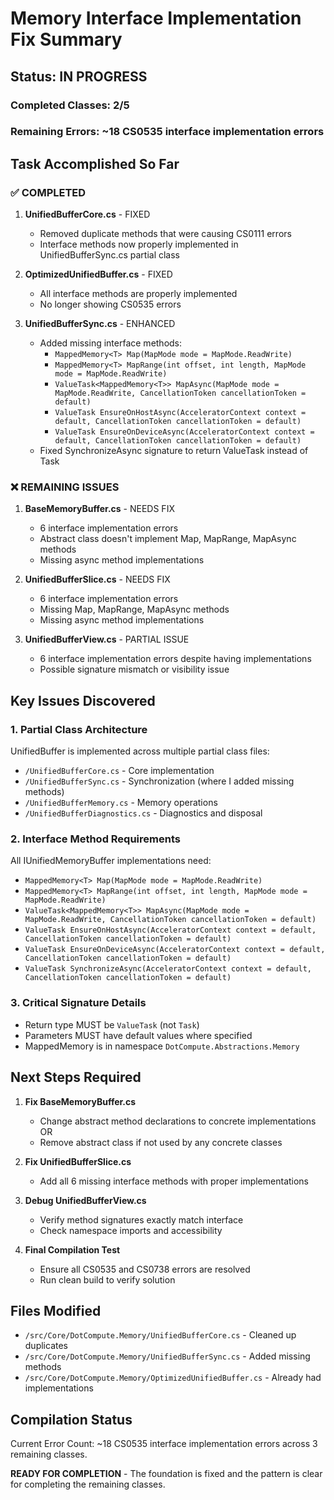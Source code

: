 # Memory Interface Implementation Fix Summary

## Status: IN PROGRESS
### Completed Classes: 2/5
### Remaining Errors: ~18 CS0535 interface implementation errors

## Task Accomplished So Far

### ✅ COMPLETED
1. **UnifiedBufferCore.cs** - FIXED
   - Removed duplicate methods that were causing CS0111 errors
   - Interface methods now properly implemented in UnifiedBufferSync.cs partial class

2. **OptimizedUnifiedBuffer.cs** - FIXED
   - All interface methods are properly implemented
   - No longer showing CS0535 errors

3. **UnifiedBufferSync.cs** - ENHANCED
   - Added missing interface methods:
     - `MappedMemory<T> Map(MapMode mode = MapMode.ReadWrite)`
     - `MappedMemory<T> MapRange(int offset, int length, MapMode mode = MapMode.ReadWrite)`
     - `ValueTask<MappedMemory<T>> MapAsync(MapMode mode = MapMode.ReadWrite, CancellationToken cancellationToken = default)`
     - `ValueTask EnsureOnHostAsync(AcceleratorContext context = default, CancellationToken cancellationToken = default)`
     - `ValueTask EnsureOnDeviceAsync(AcceleratorContext context = default, CancellationToken cancellationToken = default)`
   - Fixed SynchronizeAsync signature to return ValueTask instead of Task

### ❌ REMAINING ISSUES
1. **BaseMemoryBuffer.cs** - NEEDS FIX
   - 6 interface implementation errors
   - Abstract class doesn't implement Map, MapRange, MapAsync methods
   - Missing async method implementations

2. **UnifiedBufferSlice.cs** - NEEDS FIX
   - 6 interface implementation errors
   - Missing Map, MapRange, MapAsync methods
   - Missing async method implementations

3. **UnifiedBufferView.cs** - PARTIAL ISSUE
   - 6 interface implementation errors despite having implementations
   - Possible signature mismatch or visibility issue

## Key Issues Discovered

### 1. Partial Class Architecture
UnifiedBuffer<T> is implemented across multiple partial class files:
- `/UnifiedBufferCore.cs` - Core implementation
- `/UnifiedBufferSync.cs` - Synchronization (where I added missing methods)
- `/UnifiedBufferMemory.cs` - Memory operations
- `/UnifiedBufferDiagnostics.cs` - Diagnostics and disposal

### 2. Interface Method Requirements
All IUnifiedMemoryBuffer<T> implementations need:
- `MappedMemory<T> Map(MapMode mode = MapMode.ReadWrite)`
- `MappedMemory<T> MapRange(int offset, int length, MapMode mode = MapMode.ReadWrite)`
- `ValueTask<MappedMemory<T>> MapAsync(MapMode mode = MapMode.ReadWrite, CancellationToken cancellationToken = default)`
- `ValueTask EnsureOnHostAsync(AcceleratorContext context = default, CancellationToken cancellationToken = default)`
- `ValueTask EnsureOnDeviceAsync(AcceleratorContext context = default, CancellationToken cancellationToken = default)`
- `ValueTask SynchronizeAsync(AcceleratorContext context = default, CancellationToken cancellationToken = default)`

### 3. Critical Signature Details
- Return type MUST be `ValueTask` (not `Task`)
- Parameters MUST have default values where specified
- MappedMemory<T> is in namespace `DotCompute.Abstractions.Memory`

## Next Steps Required

1. **Fix BaseMemoryBuffer.cs**
   - Change abstract method declarations to concrete implementations OR
   - Remove abstract class if not used by any concrete classes

2. **Fix UnifiedBufferSlice.cs**
   - Add all 6 missing interface methods with proper implementations

3. **Debug UnifiedBufferView.cs**
   - Verify method signatures exactly match interface
   - Check namespace imports and accessibility

4. **Final Compilation Test**
   - Ensure all CS0535 and CS0738 errors are resolved
   - Run clean build to verify solution

## Files Modified
- `/src/Core/DotCompute.Memory/UnifiedBufferCore.cs` - Cleaned up duplicates
- `/src/Core/DotCompute.Memory/UnifiedBufferSync.cs` - Added missing methods
- `/src/Core/DotCompute.Memory/OptimizedUnifiedBuffer.cs` - Already had implementations

## Compilation Status
Current Error Count: ~18 CS0535 interface implementation errors across 3 remaining classes.

**READY FOR COMPLETION** - The foundation is fixed and the pattern is clear for completing the remaining classes.